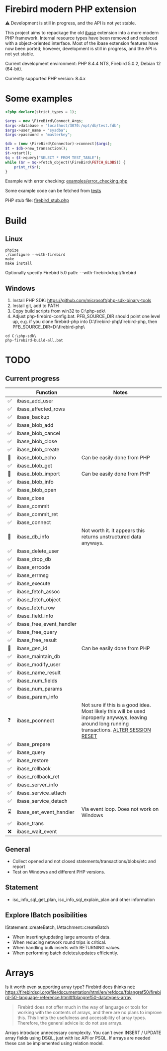 # Firebird modern PHP extension

:warning: Development is still in progress, and the API is not yet stable.

This project aims to repackage the old [ibase](https://www.php.net/ibase)
extension into a more modern PHP framework. Internal resource types have been
removed and replaced with a object-oriented interface. Most of the ibase
extension features have now been ported; however, development is still in
progress, and the API is not yet stable.

Current development environment: PHP 8.4.4 NTS, Firebird 5.0.2, Debian 12 (64-bit).

Currently supported PHP version: 8.4.x

# Some examples
```php
<?php declare(strict_types = 1);

$args = new \FireBird\Connect_Args;
$args->database = "localhost/3070:/opt/db/test.fdb";
$args->user_name = "sysdba";
$args->password = "masterkey";

$db = (new \FireBird\Connector)->connect($args);
$t = $db->new_transaction();
$t->start();
$q = $t->query("SELECT * FROM TEST_TABLE");
while ($r = $q->fetch_object(\FireBird\FETCH_BLOBS)) {
    print_r($r);
}
```

Example with error checking: [examples/error_checking.php](examples/error_checking.php)

Some example code can be fetched from [tests](tests/)

PHP stub file: [firebird_stub.php](firebird_stub.php)

# Build

## Linux
```
phpize
./configure --with-firebird
make
make install
```

Optionally specify Firebird 5.0 path: --with-firebird=/opt/firebird

## Windows

1. Install PHP SDK: https://github.com/microsoft/php-sdk-binary-tools
2. Install git, add to PATH
3. Copy build scripts from win32 to C:\php-sdk\
4. Adjust php-firebird-config.bat. PFB_SOURCE_DIR should point one level up, e.g. if you clone firebird-php into D:\firebird-php\firebird-php\, then PFB_SOURCE_DIR=D:\firebird-php\
```
cd C:\php-sdk\
php-firebird-build-all.bat
```

# TODO

## Current progress

|     | Function                  | Notes |
| --- | ------------------------- |  ---  |
|✅    | ibase_add_user           |      |
|✅    | ibase_affected_rows      |      |
|✅    | ibase_backup             |      |
|✅    | ibase_blob_add           |      |
|✅    | ibase_blob_cancel        |      |
|✅    | ibase_blob_close         |      |
|✅    | ibase_blob_create        |      |
|🚫    | ibase_blob_echo          | Can be easily done from PHP |
|✅    | ibase_blob_get           |      |
|🚫    | ibase_blob_import        | Can be easily done from PHP |
|✅    | ibase_blob_info          |      |
|✅    | ibase_blob_open          |      |
|✅    | ibase_close              |      |
|✅    | ibase_commit             |      |
|✅    | ibase_commit_ret         |      |
|✅    | ibase_connect            |      |
|🚫    | ibase_db_info            | Not worth it. It appears this returns unstructured data anyways. |
|✅    | ibase_delete_user        |      |
|✅    | ibase_drop_db            |      |
|✅    | ibase_errcode            |      |
|✅    | ibase_errmsg             |      |
|✅    | ibase_execute            |      |
|✅    | ibase_fetch_assoc        |      |
|✅    | ibase_fetch_object       |      |
|✅    | ibase_fetch_row          |      |
|✅    | ibase_field_info         |      |
|✅    | ibase_free_event_handler |      |
|✅    | ibase_free_query         |      |
|✅    | ibase_free_result        |      |
|🚫    | ibase_gen_id             | Can be easily done from PHP |
|✅    | ibase_maintain_db        |      |
|✅    | ibase_modify_user        |      |
|✅    | ibase_name_result        |      |
|✅    | ibase_num_fields         |      |
|✅    | ibase_num_params         |      |
|✅    | ibase_param_info         |      |
|❓    | ibase_pconnect           | Not sure if this is a good idea. Most likely this will be used inproperly anyways, leaving around long running transactions. [ALTER SESSION RESET](https://firebirdsql.org/file/documentation/html/en/refdocs/fblangref50/firebird-50-language-reference.html#fblangref50-management-session-reset-alter)     |
|✅    | ibase_prepare            |      |
|✅    | ibase_query              |      |
|✅    | ibase_restore            |      |
|✅    | ibase_rollback           |      |
|✅    | ibase_rollback_ret       |      |
|✅    | ibase_server_info        |      |
|✅    | ibase_service_attach     |      |
|✅    | ibase_service_detach     |      |
|⌛    | ibase_set_event_handler  | Via event loop. Does not work on Windows |
|✅    | ibase_trans              |      |
|❌    | ibase_wait_event         |      |

## General

- Collect opened and not closed statements/transactions/blobs/etc and report
- Test on Windows and different PHP versions.

## Statement

- isc_info_sql_get_plan, isc_info_sql_explain_plan and other information

## Explore IBatch posibilities

IStatement::createBatch, IAttachment::createBatch

- When inserting/updating large amounts of data.
- When reducing network round trips is critical.
- When handling bulk inserts with RETURNING values.
- When performing batch deletes/updates efficiently.

# Arrays

Is it worth even supporting array type? Firebird docs thinks not:
https://firebirdsql.org/file/documentation/html/en/refdocs/fblangref50/firebird-50-language-reference.html#fblangref50-datatypes-array

> Firebird does not offer much in the way of language or tools for working with the contents of arrays, and there are no plans to improve this. This limits the usefulness and accessibility of array types. Therefore, the general advice is: do not use arrays.

Arrays introduce unnecessary complexity. You can't even INSERT / UPDATE array fields using DSQL, just with isc API or PSQL. If arrays are needed these can be implemented using relation model.
